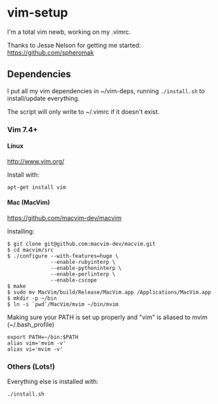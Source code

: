 # vim-setup

I'm a total vim newb, working on my .vimrc.

Thanks to Jesse Nelson for getting me started: https://github.com/spheromak

Dependencies
------------

I put all my vim dependencies in ~/vim-deps, running `./install.sh` to install/update everything.

The script will only write to ~/.vimrc if it doesn't exist.

### Vim 7.4+

#### Linux

http://www.vim.org/

Install with:

    apt-get install vim

#### Mac (MacVim)

https://github.com/macvim-dev/macvim

Installing:

    $ git clone git@github.com:macvim-dev/macvim.git
    $ cd macvim/src
    $ ./configure --with-features=huge \
                  --enable-rubyinterp \
                  --enable-pythoninterp \
                  --enable-perlinterp \
                  --enable-cscope
    $ make
    $ sudo mv MacVim/build/Release/MacVim.app /Applications/MacVim.app
    $ mkdir -p ~/bin
    $ ln -s `pwd`/MacVim/mvim ~/bin/mvim

Making sure your PATH is set up properly and "vim" is aliased to mvim (~/.bash_profile)

    export PATH=~/bin:$PATH
    alias vim='mvim -v'
    alias vi='mvim -v'


### Others (Lots!)

Everything else is installed with:

    ./install.sh
